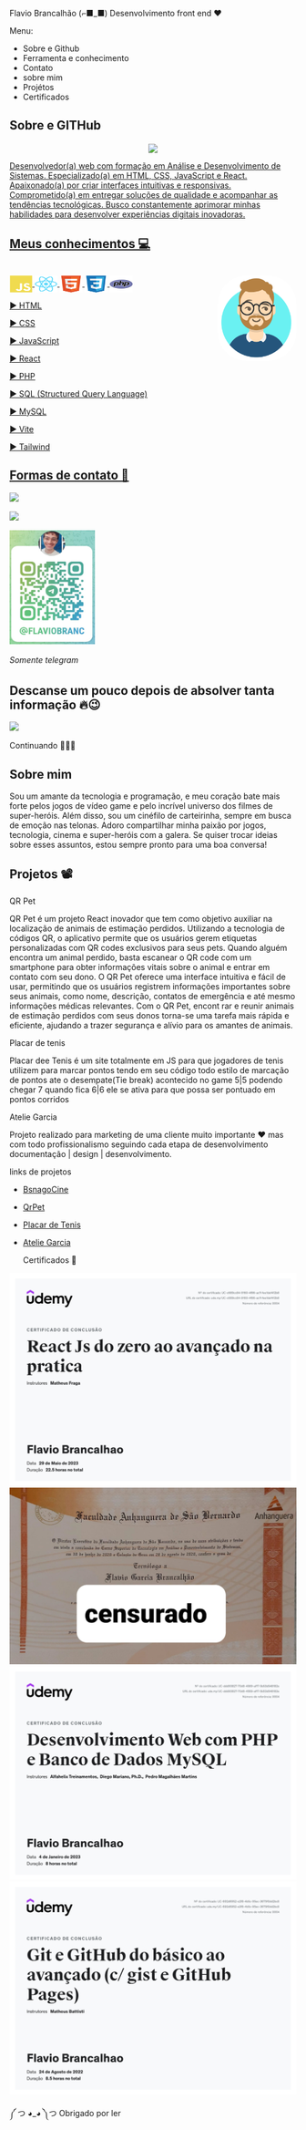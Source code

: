  Flavio Brancalhão (⌐■_■)
 Desenvolvimento front end ❤

 Menu:
* Sobre e Github
* Ferramenta e conhecimento
* Contato
* sobre mim
* Projétos
* Certificados

## Sobre e GITHub


<div align="center">

  <a href="https://github.com/flaviobrancalhao">

  <img align="center" height="170" src="https://github-readme-stats-sigma-five.vercel.app/api/top-langs/?username=flaviobrancalhao&layout=compact&langs_count=16&theme=dracula"/>



</div>


Desenvolvedor(a) web com formação em Análise e Desenvolvimento de Sistemas. Especializado(a) em HTML, CSS, JavaScript e React. Apaixonado(a) por criar interfaces intuitivas e responsivas. Comprometido(a) em entregar soluções de qualidade e acompanhar as tendências tecnológicas. Busco constantemente aprimorar minhas habilidades para desenvolver experiências digitais inovadoras.

## Meus conhecimentos 💻

<div style="display: inline_block"><br>

  <img align="center"  height="30" width="40" src="https://raw.githubusercontent.com/devicons/devicon/master/icons/javascript/javascript-plain.svg">



  <img align="center"  height="30" width="40" src="https://raw.githubusercontent.com/devicons/devicon/master/icons/react/react-original.svg">

  <img align="center"  height="30" width="40" src="https://raw.githubusercontent.com/devicons/devicon/master/icons/html5/html5-original.svg">

  <img align="center"  height="30" width="40" src="https://raw.githubusercontent.com/devicons/devicon/master/icons/css3/css3-original.svg">

  <img align="center"  height="30" width="40" src="https://raw.githubusercontent.com/devicons/devicon/master/icons/php/php-original.svg">



  <img align="right"  height="150" style="border-radius:50px;" src="Avatar-Maker.png">

</div>

  

 





▶ HTML

▶ CSS 

 ▶ JavaScript

 ▶ React

 ▶ PHP

 ▶ SQL (Structured Query Language)

 ▶ MySQL

 ▶ Vite 

 ▶ Tailwind

## Formas de contato 📱

<div> 

 
<div>
  <a href = "mailto:fgbrancalhao@gmail.com"><img src="https://img.shields.io/badge/-Gmail-%23333?style=for-the-badge&logo=gmail&logoColor=white" target="_blank"></a>

   

  <a href="https://www.linkedin.com/in/flavio-brancalhao-659574169/" target="_blank"><img src="https://img.shields.io/badge/-LinkedIn-%230077B5?style=for-the-badge&logo=linkedin&logoColor=white" target="_blank"></a> 

<a href = "https://criarmeulink.com.br/u/1686702404" target="_blank"> <img align="center"  height="200" width="150" src="telegran.jpg"></a>


</div>

###### Somente telegram



## Descanse um pouco depois de absolver tanta informação 🔥😉
![](https://64.media.tumblr.com/3b5440683e71e2d39f998c6ed99c3feb/tumblr_ord7ll2peg1sx56xso1_1280.gifv)

 Continuando 🚶🏻‍♂️

## Sobre mim 

 Sou um amante da tecnologia e programação, e meu coração bate mais forte pelos jogos de vídeo game e pelo incrível universo dos filmes de super-heróis. Além disso, sou um cinéfilo de carteirinha, sempre em busca de emoção nas telonas. Adoro compartilhar minha paixão por jogos, tecnologia, cinema e super-heróis com a galera. Se quiser trocar ideias sobre esses assuntos, estou sempre pronto para uma boa conversa!

## Projetos 📽

 QR Pet

QR Pet é um projeto React inovador que tem como objetivo auxiliar na localização de animais de estimação perdidos. Utilizando a tecnologia de códigos QR, o aplicativo permite que os usuários gerem etiquetas personalizadas com QR codes exclusivos para seus pets. Quando alguém encontra um animal perdido, basta escanear o QR code com um smartphone para obter informações vitais sobre o animal e entrar em contato com seu dono. O QR Pet oferece uma interface intuitiva e fácil de usar, permitindo que os usuários registrem informações importantes sobre seus animais, como nome, descrição, contatos de emergência e até mesmo informações médicas relevantes. Com o QR Pet, encont rar e reunir animais de estimação perdidos com seus donos torna-se uma tarefa mais rápida e eficiente, ajudando a trazer segurança e alívio para os amantes de animais.

 Placar de tenis

Placar dee Tenis é um site totalmente em JS para que jogadores de tenis utilizem para marcar pontos tendo em seu código todo estilo de marcação de pontos ate o desempate(Tie break) acontecido no game 5|5 podendo chegar 7 quando fica 6|6 ele se ativa para que possa ser pontuado em pontos corridos

Atelie Garcia 

Projeto realizado para marketing de uma cliente muito importante ❤️ mas com todo profissionalismo seguindo cada etapa de desenvolvimento documentação | design | desenvolvimento. 

links de projetos 

 
* [BsnagoCine](https://bsnagacine.netlify.app/)
* [QrPet](https://qrpet.vercel.app/)
* [Placar de Tenis](https://placartenis.netlify.app/)
* [Atelie Garcia](https://ateliegarcia.netlify.app)
  

   Certificados 📝

![](react.jpg)
![](anhanguera.jpg)
![](php.jpg)
![](gitcurso.jpg)

༼ つ ◕_◕ ༽つ Obrigado por ler
